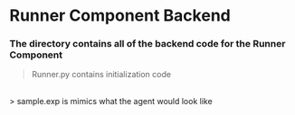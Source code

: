# Runner Component Backend
### The directory contains all of the backend code for the Runner Component

> Runner.py contains initialization code
<br>
> sample.exp is mimics what the agent would look like

